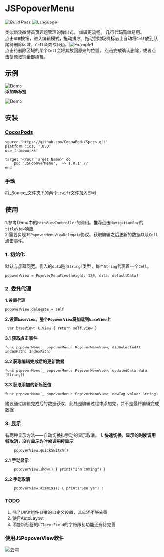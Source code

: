 # JSPopoverMenu
![Build Pass](https://img.shields.io/travis/rust-lang/rust.svg)
![Language](https://img.shields.io/badge/swift-4.0-orange.svg)

类似新浪微博首页话题管理的弹出式。 编辑更流畅。 几行代码简单易用。    
点击`编辑`按钮，进入编辑模式，拖动排序，拖动到垃圾桶标志上自动将`Cell`放到队尾待删除区域，`Cell`会变成灰色。![Example1](https://github.com/DevNewbee/JSPopoverMenu/blob/master/assets/Example1.png)    
点击待删除区域的某个`Cell`会将其放回原来的位置。
点击完成确认删除，或者点击复原撤销全部编辑。


## 示例

![Demo](https://github.com/DevNewbee/JSPopoverMenu/blob/master/assets/Demo_ch.gif)  
__添加新标签__

![Demo](https://github.com/DevNewbee/JSPopoverMenu/blob/master/assets/Add_ch.gif)
## 安装
### [CocoaPods](http://cocoapods.org)

	source 'https://github.com/CocoaPods/Specs.git'
	platform :ios, '10.0'
	use_frameworks!

	target '<Your Target Name>' do
   		pod 'JSPopoverMenu', '~> 1.0.1' //
	end
	
### 手动
将_Source_文件夹下的两个`.swift`文件加入即可
## 使用
1.参考Demo中的`MainViewController`的调用。推荐点击`NavigationBar`的`titleView`响应    
2.需要实现`JSPopoverMenuViewDelegate`协议。获取编辑之后更新的数据以及`Cell`点击事件。
### 1. 初始化 
默认与屏幕同宽。传入的`data`是`[String]`类型，每个`String`代表着一个`Cell`。

    popoverView = PopoverMenuView(height: 120, data: defaultData) 
 
    
### 2. 委托代理
__1.设置代理__

    popoverView.delegate = self
    
    
__2.设置`baseView`。整个`PopoverView`将加载到`baseView`上__

	 var baseView: UIView { return self.view }


__3.1 获取点击事件__

    func popoverMenu(_ popoverMenu: PopoverMenuView, didSelectedAt indexPath: IndexPath) 
__3.2 获取编辑完成后的更新数据__

    func popoverMenu(_ popoverMenu: PopoverMenuView, updatedData data: [String])
    
__3.3 获取添加的新标签值__

	func popoverMenu(_ popoverMenu: PopoverMenuView, newTag value: String)
建议通过编辑完成后的数据获取，此处是编辑过程中添加完，并不是最终编辑完成数据

### 3. 显示
有两种显示方法——自动切换和手动的显示取消。
__1. 快速切换。显示的时候调用将取消，没有显示的时候调用将显示__

        popoverView.quickSwitch()

__2.1 手动显示__

        popoverView.show() { print("I'm coming") } 

__2.2 手动取消__

        popoverView.dismiss() { print("See ya") } 
### TODO
1. 除了UIKit组件自带的自定义设置，其它还不够完善
2. 使用AutoLayout
3. 添加新标签的`UITdextField`的字符限制功能还有待完善
### 使用JSPopoverView软件

![云洞](https://github.com/DevNewbee/JSPopoverMenu/blob/master/assets/CloudHole2.png)
